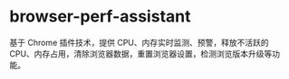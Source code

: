 # browser-perf-assistant
基于 Chrome 插件技术，提供 CPU、内存实时监测、预警，释放不活跃的 CPU、内存占用，清除浏览器数据，重置浏览器设置，检测浏览版本升级等功能。
